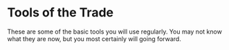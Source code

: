 # Tools of the Trade

These are some of the basic tools you will use regularly. You may not know what they are now, but you most certainly will going forward.